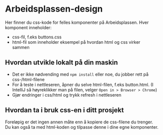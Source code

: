 # Arbeidsplassen-design

Her finner du css-kode for felles komponenter på Arbeidsplassen.
Hver komponent inneholder:
- css-fil, f.eks buttons.css
- html-fil som inneholder eksempel på hvordan html og css virker sammen

## Hvordan utvikle lokalt på din maskin
- Det er ikke nødvending med `npm install` eller noe, du jobber rett på css-/html-filene
- For å teste i nettleseren, åpner du selve html-filen, f.eks button.html. (I IntelliJ så høyreklikker man på filen, velger `Open in > Browser > Chrome`)
- Gjør endringer i css/html og trykk refresh i nettleseren

## Hvordan ta i bruk css-en i ditt prosjekt
Foreløpig er det ingen annen måte enn å kopiere de css-filene du trenger. Du kan også ta med html-koden og tilpasse denne i dine egne komponenter.
